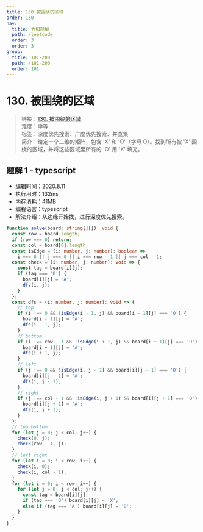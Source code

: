 ```yaml
---
title: 130.被围绕的区域
order: 130
nav:
  title: 力扣题解
  path: /leetcode
  order: 3
  order: 3
group:
  title: 101-200
  path: /101-200
  order: 101
---
```


# 130. 被围绕的区域

> 链接：[130. 被围绕的区域](https://leetcode-cn.com/problems/surrounded-regions/)  
> 难度：中等  
> 标签：深度优先搜索、广度优先搜索、并查集  
> 简介：给定一个二维的矩阵，包含 'X' 和 'O'（字母 O）。找到所有被 'X' 围绕的区域，并将这些区域里所有的 'O' 用 'X' 填充。

## 题解 1 - typescript

- 编辑时间：2020.8.11
- 执行用时：132ms
- 内存消耗：41MB
- 编程语言：typescript
- 解法介绍：从边缘开始找，进行深度优先搜索。

```typescript
function solve(board: string[][]): void {
  const row = board.length;
  if (row === 0) return;
  const col = board[0].length;
  const isEdge = (i: number, j: number): boolean =>
    i === 0 || j === 0 || i === row - 1 || j === col - 1;
  const check = (i: number, j: number): void => {
    const tag = board[i][j];
    if (tag === 'O') {
      board[i][j] = 'A';
      dfs(i, j);
    }
  };
  const dfs = (i: number, j: number): void => {
    // top
    if (i !== 0 && !isEdge(i - 1, j) && board[i - 1][j] === 'O') {
      board[i - 1][j] = 'A';
      dfs(i - 1, j);
    }
    // bottom
    if (i !== row - 1 && !isEdge(i + 1, j) && board[i + 1][j] === 'O') {
      board[i + 1][j] = 'A';
      dfs(i + 1, j);
    }
    // left
    if (j !== 0 && !isEdge(i, j - 1) && board[i][j - 1] === 'O') {
      board[i][j - 1] = 'A';
      dfs(i, j - 1);
    }
    // right
    if (j !== col - 1 && !isEdge(i, j + 1) && board[i][j + 1] === 'O') {
      board[i][j + 1] = 'A';
      dfs(i, j + 1);
    }
  };
  // top bottom
  for (let j = 0; j < col; j++) {
    check(0, j);
    check(row - 1, j);
  }
  // left right
  for (let i = 0; i < row; i++) {
    check(i, 0);
    check(i, col - 1);
  }
  for (let i = 0; i < row; i++) {
    for (let j = 0; j < col; j++) {
      const tag = board[i][j];
      if (tag === 'O') board[i][j] = 'X';
      else if (tag === 'A') board[i][j] = 'O';
    }
  }
}
```
